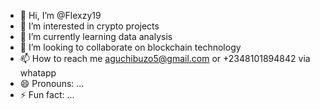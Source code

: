 - 👋 Hi, I’m @Flexzy19
- 👀 I’m interested in crypto projects 
- 🌱 I’m currently learning data analysis 
- 💞️ I’m looking to collaborate on blockchain technology 
- 📫 How to reach me aguchibuzo5@gmail.com or +2348101894842 via whatapp
- 😄 Pronouns: ...
- ⚡ Fun fact: ...

<!---
Flexzy19/Flexzy19 is a ✨ special ✨ repository because its `README.md` (this file) appears on your GitHub profile.
You can click the Preview link to take a look at your changes.
--->
